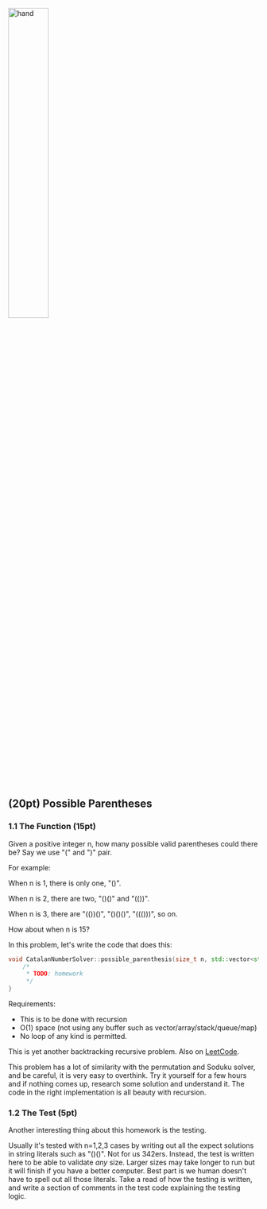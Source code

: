 <img src="https://user-images.githubusercontent.com/252020/171264166-344df444-3ffc-4ab9-8054-9dffe8261253.png"
     alt="hand"
     width="40%" />
     
## (20pt) Possible Parentheses

### 1.1 The Function (15pt)

Given a positive integer n, how many possible valid parentheses could there be? Say we use "(" and ")" pair.

For example:

When n is 1, there is only one, "()".

When n is 2, there are two, "()()" and "(())".

When n is 3, there are "(())()", "()()()", "((()))", so on. 

How about when n is 15?

In this problem, let's write the code that does this:

```c++
void CatalanNumberSolver::possible_parenthesis(size_t n, std::vector<std::string> &result) {
    /*
     * TODO: homework
     */
}
```

Requirements:

- This is to be done with recursion
- O(1) space (not using any buffer such as vector/array/stack/queue/map) 
- No loop of any kind is permitted.

This is yet another backtracking recursive problem. Also on [LeetCode](https://leetcode.com/problems/generate-parentheses/).

This problem has a lot of similarity with the permutation and Soduku solver, and be careful, it is very easy to overthink. Try it yourself for a few hours and if nothing comes up, research some solution and understand it. The code in the right implementation is all beauty with recursion. 

### 1.2 The Test (5pt)

Another interesting thing about this homework is the testing. 

Usually it's tested with n=1,2,3 cases by writing out all the expect solutions in string literals such as "()()". Not for us 342ers. Instead, the test is written here to be able to validate *any* size. Larger sizes may take longer to run but it will finish if you have a better computer. Best part is we human doesn't have to spell out all those literals. Take a read of how the testing is written, and write a section of comments in the test code explaining the testing logic. 

